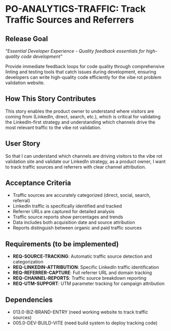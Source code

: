 # PO-ANALYTICS-TRAFFIC: Track Traffic Sources and Referrers

## Release Goal

_"Essential Developer Experience - Quality feedback essentials for high-quality code development"_

Provide immediate feedback loops for code quality through comprehensive linting and testing tools that catch issues during development, ensuring developers can write high-quality code efficiently for the vibe rot problem validation website.

## How This Story Contributes

This story enables the product owner to understand where visitors are coming from (LinkedIn, direct, search, etc.), which is critical for validating the LinkedIn-first strategy and understanding which channels drive the most relevant traffic to the vibe rot validation.

## User Story

So that I can understand which channels are driving visitors to the vibe rot validation site and validate our LinkedIn strategy, as a product owner, I want to track traffic sources and referrers with clear channel attribution.

## Acceptance Criteria

- Traffic sources are accurately categorized (direct, social, search, referral)
- LinkedIn traffic is specifically identified and tracked
- Referrer URLs are captured for detailed analysis
- Traffic source reports show percentages and trends
- Data includes both acquisition date and source attribution
- Reports distinguish between organic and paid traffic sources

## Requirements (to be implemented)

- **REQ-SOURCE-TRACKING**: Automatic traffic source detection and categorization
- **REQ-LINKEDIN-ATTRIBUTION**: Specific LinkedIn traffic identification
- **REQ-REFERRER-CAPTURE**: Full referrer URL and domain tracking
- **REQ-CHANNEL-REPORTS**: Traffic source breakdown reporting
- **REQ-UTM-SUPPORT**: UTM parameter tracking for campaign attribution

## Dependencies

- 013.0-BIZ-BRAND-ENTRY (need working website to track traffic sources)
- 005.0-DEV-BUILD-VITE (need build system to deploy tracking code)
